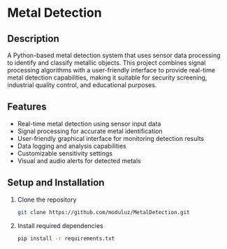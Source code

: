 # Metal Detection 

## Description
A Python-based metal detection system that uses sensor data processing to identify and classify metallic objects. This project combines signal processing algorithms with a user-friendly interface to provide real-time metal detection capabilities, making it suitable for security screening, industrial quality control, and educational purposes.

## Features
- Real-time metal detection using sensor input data
- Signal processing for accurate metal identification
- User-friendly graphical interface for monitoring detection results
- Data logging and analysis capabilities
- Customizable sensitivity settings
- Visual and audio alerts for detected metals

## Setup and Installation
1. Clone the repository
   ```bash
   git clone https://github.com/moduluz/MetalDetection.git

2. Install required dependencies
   ```bash
   pip install -r requirements.txt
 
